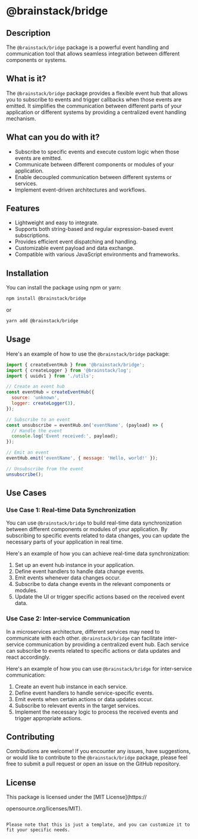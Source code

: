 # @brainstack/bridge

## Description
The `@brainstack/bridge` package is a powerful event handling and communication tool that allows seamless integration between different components or systems.

## What is it?
The `@brainstack/bridge` package provides a flexible event hub that allows you to subscribe to events and trigger callbacks when those events are emitted. It simplifies the communication between different parts of your application or different systems by providing a centralized event handling mechanism.

## What can you do with it?
- Subscribe to specific events and execute custom logic when those events are emitted.
- Communicate between different components or modules of your application.
- Enable decoupled communication between different systems or services.
- Implement event-driven architectures and workflows.

## Features
- Lightweight and easy to integrate.
- Supports both string-based and regular expression-based event subscriptions.
- Provides efficient event dispatching and handling.
- Customizable event payload and data exchange.
- Compatible with various JavaScript environments and frameworks.

## Installation
You can install the package using npm or yarn:

```bash
npm install @brainstack/bridge
```

or

```bash
yarn add @brainstack/bridge
```

## Usage
Here's an example of how to use the `@brainstack/bridge` package:

```javascript
import { createEventHub } from '@brainstack/bridge';
import { createLogger } from '@brainstack/log';
import { uuidv1 } from './utils';

// Create an event hub
const eventHub = createEventHub({
  source: 'unknown',
  logger: createLogger(3),
});

// Subscribe to an event
const unsubscribe = eventHub.on('eventName', (payload) => {
  // Handle the event
  console.log('Event received:', payload);
});

// Emit an event
eventHub.emit('eventName', { message: 'Hello, world!' });

// Unsubscribe from the event
unsubscribe();
```

## Use Cases
### Use Case 1: Real-time Data Synchronization
You can use `@brainstack/bridge` to build real-time data synchronization between different components or modules of your application. By subscribing to specific events related to data changes, you can update the necessary parts of your application in real time.

Here's an example of how you can achieve real-time data synchronization:

1. Set up an event hub instance in your application.
2. Define event handlers to handle data change events.
3. Emit events whenever data changes occur.
4. Subscribe to data change events in the relevant components or modules.
5. Update the UI or trigger specific actions based on the received event data.

### Use Case 2: Inter-service Communication
In a microservices architecture, different services may need to communicate with each other. `@brainstack/bridge` can facilitate inter-service communication by providing a centralized event hub. Each service can subscribe to events related to specific actions or data updates and react accordingly.

Here's an example of how you can use `@brainstack/bridge` for inter-service communication:

1. Create an event hub instance in each service.
2. Define event handlers to handle service-specific events.
3. Emit events when certain actions or data updates occur.
4. Subscribe to relevant events in the target services.
5. Implement the necessary logic to process the received events and trigger appropriate actions.

## Contributing
Contributions are welcome! If you encounter any issues, have suggestions, or would like to contribute to the `@brainstack/bridge` package, please feel free to submit a pull request or open an issue on the GitHub repository.

## License
This package is licensed under the [MIT License](https://

opensource.org/licenses/MIT).
```

Please note that this is just a template, and you can customize it to fit your specific needs.